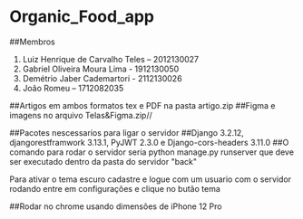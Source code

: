 # Organic_Food_app

##Membros
1. Luiz Henrique de Carvalho Teles – 2012130027 
2. Gabriel Oliveira Moura Lima - 1912130050 
3. Demétrio Jaber Cademartori - 2112130026 
4. João Romeu – 1712082035


##Artigos em ambos formatos tex e PDF na pasta artigo.zip
##Figma e imagens no arquivo Telas&Figma.zip//

##Pacotes nescessarios para ligar o servidor
##Django 3.2.12, djangorestframwork 3.13.1, PyJWT 2.3.0 e Django-cors-headers 3.11.0
##O comando para rodar o servidor seria python manage.py runserver que deve  ser executado dentro da pasta do servidor "back"

Para ativar o tema escuro cadastre e logue com um usuario com o servidor rodando entre em configurações e clique no butão tema

##Rodar no chrome usando dimensões de iPhone 12 Pro
